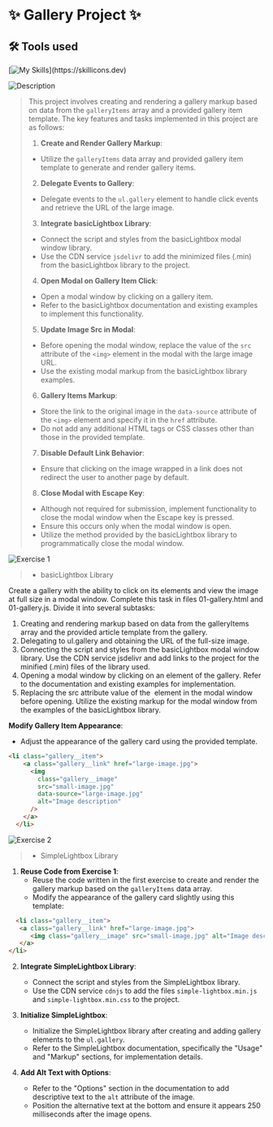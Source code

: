 # ✨ Gallery Project ✨

## 🛠 Tools used

[![My Skills](https://skillicons.dev/icons?i=js,html,css,)](https://skillicons.dev)

![Description](https://img.shields.io/badge/Description-purple?style=for-the-badge)
>
>This project involves creating and rendering a gallery markup based on data from the `galleryItems` array and a provided gallery item template. The key features and tasks implemented in this project are as follows:
>
>1. **Create and Render Gallery Markup**: 
>   - Utilize the `galleryItems` data array and provided gallery item template to generate and render gallery items.
>
>2. **Delegate Events to Gallery**:
>   - Delegate events to the `ul.gallery` element to handle click events and retrieve the URL of the large image.
>
>3. **Integrate basicLightbox Library**:
>   - Connect the script and styles from the basicLightbox modal window library.
>   - Use the CDN service `jsdelivr` to add the minimized files (.min) from the basicLightbox library to the project.
>
>4. **Open Modal on Gallery Item Click**:
>   - Open a modal window by clicking on a gallery item.
>   - Refer to the basicLightbox documentation and existing examples to implement this functionality.
>
>5. **Update Image Src in Modal**:
>   - Before opening the modal window, replace the value of the `src` attribute of the `<img>` element in the modal with the large image URL.
>   - Use the existing modal markup from the basicLightbox library examples.
>
>6. **Gallery Items Markup**:
>   - Store the link to the original image in the `data-source` attribute of the `<img>` element and specify it in the `href` attribute.
>   - Do not add any additional HTML tags or CSS classes other than those in the provided template.
>
>7. **Disable Default Link Behavior**:
>   - Ensure that clicking on the image wrapped in a link does not redirect the user to another page by default.
>
>8. **Close Modal with Escape Key**:
>   - Although not required for submission, implement functionality to close the modal window when the Escape key is pressed.
>   - Ensure this occurs only when the modal window is open.
>   - Utilize the method provided by the basicLightbox library to programmatically close the modal window.
>

![Exercise 1 ](https://img.shields.io/badge/Exercise%201-purple?style=for-the-badge)
> - basicLightbox Library
>

Create a gallery with the ability to click on its elements and view the image at full size in a modal window. Complete this task in files 01-gallery.html and 01-gallery.js. Divide it into several subtasks:

1. Creating and rendering markup based on data from the galleryItems array and the provided article template from the gallery.
2. Delegating to ul.gallery and obtaining the URL of the full-size image.
3. Connecting the script and styles from the basicLightbox modal window library. Use the CDN service jsdelivr and add links to the project for the minified (.min) files of the library used.
4. Opening a modal window by clicking on an element of the gallery. Refer to the documentation and existing examples for implementation.
5. Replacing the src attribute value of the <img> element in the modal window before opening. Utilize the existing markup for the modal window from the examples of the basicLightbox library.
   
 **Modify Gallery Item Appearance**:
   - Adjust the appearance of the gallery card using the provided template.
     
 ```html
<li class="gallery__item">
     <a class="gallery__link" href="large-image.jpg">
       <img
         class="gallery__image"
         src="small-image.jpg"
         data-source="large-image.jpg"
         alt="Image description"
       />
     </a>
   </li>
   ```

![Exercise 2](https://img.shields.io/badge/Exercise%202-purple?style=for-the-badge)
> - SimpleLightbox Library
>

1. **Reuse Code from Exercise 1**:
   - Reuse the code written in the first exercise to create and render the gallery markup based on the `galleryItems` data array.
   - Modify the appearance of the gallery card slightly using this template:
     
```html
  <li class="gallery__item">
   <a class="gallery__link" href="large-image.jpg">
      <img class="gallery__image" src="small-image.jpg" alt="Image description" />
   </a>
</li>
```

2. **Integrate SimpleLightbox Library**:
   - Connect the script and styles from the SimpleLightbox library.
   - Use the CDN service `cdnjs` to add the files `simple-lightbox.min.js` and `simple-lightbox.min.css` to the project.

3. **Initialize SimpleLightbox**:
   - Initialize the SimpleLightbox library after creating and adding gallery elements to the `ul.gallery`.
   - Refer to the SimpleLightbox documentation, specifically the "Usage" and "Markup" sections, for implementation details.

4. **Add Alt Text with Options**:
   - Refer to the "Options" section in the documentation to add descriptive text to the `alt` attribute of the image.
   - Position the alternative text at the bottom and ensure it appears 250 milliseconds after the image opens.
